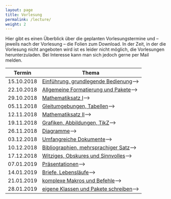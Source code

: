 ```yaml
---
layout: page
title: Vorlesung
permalink: /lecture/
weight: 2
---
```


Hier gibt es einen Überblick über die geplanten Vorlesungstermine und – jeweils nach der Vorlesung – die Folien zum Download.
In der Zeit, in der die Vorlesung nicht angeboten wird ist es leider nicht möglich, die Vorlesungen herunterzuladen. Bei Interesse kann man sich jedoch gerne per Mail melden.

Termin     | Thema
-----------|-----------------------------------------------------------------------
15.10.2018 | [Einführung, grundlegende Bedienung](./00_einfuehrung_grundlagen.pdf)-->
22.10.2018 | [Allgemeine Formatierung und Pakete](./01_formatierung_pakete.pdf)-->
29.10.2018 | [Mathematiksatz I](./02_mathesatz_i.pdf)-->
05.11.2018 | [Gleitumgebungen, Tabellen](./03_gleitumgebungen_tabellen.pdf)-->
12.11.2018 | [Mathematiksatz II](./04_mathesatz_ii.pdf)-->
19.11.2018 | [Grafiken, Abbildungen, TikZ](./05_grafiken_abbildungen_tikz.pdf)-->
26.11.2018 | [Diagramme](./06_diagramme.pdf)-->
03.12.2018 | [Umfangreiche Dokumente](./07_umfangreiche_dokumente.pdf)-->
10.12.2018 | [Bibliographien, mehrsprachiger Satz](./08_bibliografien_mehrsprachigkeit.pdf)-->
17.12.2018 | [Witziges, Obskures und Sinnvolles](./W_witziges_obskures.pdf)-->
07.01.2019 | [Präsentationen](./09_praesentationen.pdf)-->
14.01.2019 | [Briefe, Lebensläufe](./10_brief_lebenslauf.pdf)-->
21.01.2019 | [komplexe Makros und Befehle](./11_komplexe_makros.pdf)-->
28.01.2019 | [eigene Klassen und Pakete schreiben](./12_eigene_klassen.pdf)-->

